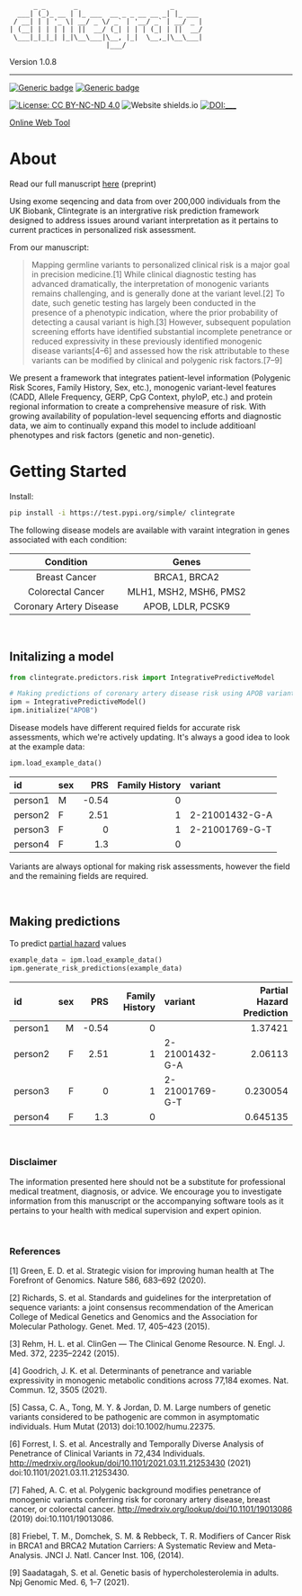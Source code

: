           _ _       _                       _      
      ___| (_)_ __ | |_ ___  __ _ _ __ __ _| |_ ___
     / __| | | '_ \| __/ _ \/ _` | '__/ _` | __/ _ |
    | (__| | | | | | ||  __/ (_| | | | (_| | ||  __/
     \___|_|_|_| |_|\__\___|\__, |_|  \__,_|\__\___|
                            |___/

Version 1.0.8
____________________________________________________________________

[![Generic badge](https://img.shields.io/badge/Creator-Christopher_A._Cassa_Lab-maroon.svg)](http://genetics.bwh.harvard.edu/wiki/cassa/)
[![Generic badge](https://img.shields.io/badge/Maintainer-James_Fife-maroon.svg)](https://github.com/j-fife/)

[![License: CC BY-NC-ND 4.0](https://licensebuttons.net/l/by-nc-nd/4.0/80x15.png)](https://creativecommons.org/licenses/by-nc-nd/4.0/)
![Website shields.io](https://img.shields.io/website-up-down-green-red/http/shields.io.svg)
[![DOI:___](https://zenodo.org/badge/DOI/10.1101/2021.08.12.21261563.svg)](https://doi.org/10.1101/2021.08.12.21261563)

[Online Web Tool](https://clintegrate.herokuapp.com/)


# About
Read our full manuscript [here](https://www.medrxiv.org/content/10.1101/2021.08.12.21261563v1) (preprint)

Using exome seqencing and data from over 200,000 individuals from the UK Biobank, Clintegrate is an intergrative
risk prediction framework designed to address issues around variant interpretation as it pertains to current
practices in personalized risk assessment.

From our manuscript:
>Mapping germline variants to personalized clinical risk is a major goal in precision medicine.[1] While clinical
>diagnostic testing has advanced dramatically, the interpretation of monogenic variants remains challenging,
>and is generally done at the variant level.[2] To date, such genetic testing has largely been conducted in
>the presence of a phenotypic indication, where the prior probability of detecting a causal variant is high.[3]
>However, subsequent population screening efforts have identified substantial incomplete penetrance or reduced
>expressivity in these previously identified monogenic disease variants[4–6] and assessed how the risk attributable
>to these variants can be modified by clinical and polygenic risk factors.[7–9]

We present a framework that integrates patient-level information
(Polygenic Risk Scores, Family History, Sex, etc.), monogenic variant-level features (CADD, Allele Frequency, GERP,
CpG Context, phyloP, etc.) and protein regional information to create a comprehensive measure of risk. With growing
availability of population-level sequencing efforts and diagnostic data, we aim to continually expand this model
to include additioanl phenotypes and risk factors (genetic and non-genetic).   

# Getting Started

Install:
```sh
pip install -i https://test.pypi.org/simple/ clintegrate
```


The following disease models are available with varaint integration in genes associated with each condition:

|        Condition        	|       Genes       	|
|:-----------------------:	|:-----------------:	|
| Breast Cancer           	| BRCA1, BRCA2      	|
| Colorectal Cancer 	| MLH1, MSH2, MSH6, PMS2 	|
| Coronary Artery Disease 	| APOB, LDLR, PCSK9 	|


&nbsp;
&nbsp;
&nbsp;

## Initalizing a model

```python
from clintegrate.predictors.risk import IntegrativePredictiveModel

# Making predictions of coronary artery disease risk using APOB variants
ipm = IntegrativePredictiveModel()
ipm.initialize("APOB")
```

Disease models have different required fields for accurate risk assessments, which
we're actively updating. It's always a good idea to look at the example data:

```python
ipm.load_example_data()
```
| id      | sex   |   PRS |   Family History | variant        |
|:--------|:------|------:|-----------------:|:---------------|
| person1 | M     | -0.54 |                0 |                |
| person2 | F     |  2.51 |                1 | 2-21001432-G-A |
| person3 | F     |  0    |                1 | 2-21001769-G-T |
| person4 | F     |  1.3  |                0 |                |


Variants are always optional for making risk assessments, however the field and
the remaining fields are required.  



&nbsp;
&nbsp;
&nbsp;

## Making predictions
To predict [partial hazard](https://lifelines.readthedocs.io/en/latest/Survival%20Regression.html#cox-s-proportional-hazard-model) values

```python
example_data = ipm.load_example_data()
ipm.generate_risk_predictions(example_data)
```

| id      |   sex |   PRS |   Family History | variant        |   Partial Hazard Prediction |
|:--------|------:|------:|-----------------:|:---------------|----------------------------:|
| person1 |     M | -0.54 |                0 |                |                    1.37421  |
| person2 |     F |  2.51 |                1 | 2-21001432-G-A |                    2.06113  |
| person3 |     F |  0    |                1 | 2-21001769-G-T |                    0.230054 |
| person4 |     F |  1.3  |                0 |                |                    0.645135 |


&nbsp;
&nbsp;
&nbsp;
### Disclaimer  
The information presented here should not be a substitute for professional medical treatment, diagnosis, or advice. We encourage you to investigate information from this manuscript or the accompanying software tools as it pertains to your health with medical supervision and expert opinion.

&nbsp;
&nbsp;
&nbsp;


### References


[1] Green, E. D. et al. Strategic vision for improving human health at The Forefront of Genomics. Nature 586, 683–692 (2020).

[2]	Richards, S. et al. Standards and guidelines for the interpretation of sequence variants: a joint consensus recommendation of the American College of Medical Genetics and Genomics and the Association for Molecular Pathology. Genet. Med. 17, 405–423 (2015).

[3]	Rehm, H. L. et al. ClinGen — The Clinical Genome Resource. N. Engl. J. Med. 372, 2235–2242 (2015).

[4]	Goodrich, J. K. et al. Determinants of penetrance and variable expressivity in monogenic metabolic conditions across 77,184 exomes. Nat. Commun. 12, 3505 (2021).

[5]	Cassa, C. A., Tong, M. Y. & Jordan, D. M. Large numbers of genetic variants considered to be pathogenic are common in asymptomatic individuals. Hum Mutat (2013) doi:10.1002/humu.22375.

[6]	Forrest, I. S. et al. Ancestrally and Temporally Diverse Analysis of Penetrance of Clinical Variants in 72,434 Individuals. http://medrxiv.org/lookup/doi/10.1101/2021.03.11.21253430 (2021) doi:10.1101/2021.03.11.21253430.

[7]	Fahed, A. C. et al. Polygenic background modifies penetrance of monogenic variants conferring risk for coronary artery disease, breast cancer, or colorectal cancer. http://medrxiv.org/lookup/doi/10.1101/19013086 (2019) doi:10.1101/19013086.

[8]	Friebel, T. M., Domchek, S. M. & Rebbeck, T. R. Modifiers of Cancer Risk in BRCA1 and BRCA2 Mutation Carriers: A Systematic Review and Meta-Analysis. JNCI J. Natl. Cancer Inst. 106, (2014).

[9]	Saadatagah, S. et al. Genetic basis of hypercholesterolemia in adults. Npj Genomic Med. 6, 1–7 (2021).
